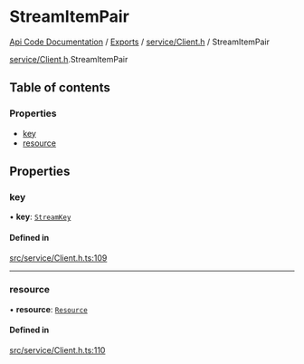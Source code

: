 # StreamItemPair
[Api Code Documentation](../README.md) / [Exports](../modules.md) / [service/Client.h](../modules/service_Client_h.md) / StreamItemPair

[service/Client.h](../modules/service_Client_h.md).StreamItemPair

## Table of contents

### Properties

- [key](service_Client_h.StreamItemPair.md#key)
- [resource](service_Client_h.StreamItemPair.md#resource)

## Properties

### key

• **key**: [`StreamKey`](../modules/service_Client_h.md#streamkey)

#### Defined in

[src/service/Client.h.ts:109](https://github.com/openkfw/TruBudget/blob/c993c60c/api/src/service/Client.h.ts#L109)

___

### resource

• **resource**: [`Resource`](service_Client_h.Resource.md)

#### Defined in

[src/service/Client.h.ts:110](https://github.com/openkfw/TruBudget/blob/c993c60c/api/src/service/Client.h.ts#L110)
